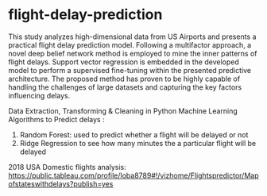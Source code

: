 # flight-delay-prediction

This study analyzes high-dimensional data from  US Airports and presents a practical flight delay prediction model. Following a multifactor approach, a novel deep belief network method is employed to mine the inner patterns of flight delays. Support vector regression is embedded in the developed model to perform a supervised fine-tuning within the presented predictive architecture. The proposed method has proven to be highly capable of handling the challenges of large datasets and capturing the key factors influencing delays. 


Data Extraction, Transforming & Cleaning in Python 
Machine Learning Algorithms to Predict delays :  
1) Random Forest: used to predict whether a flight will be delayed or not 
2) Ridge Regression to see how many minutes the a particular flight will be delayed


2018 USA Domestic flights analysis:
https://public.tableau.com/profile/loba8789#!/vizhome/Flightspredictor/Mapofstateswithdelays?publish=yes

